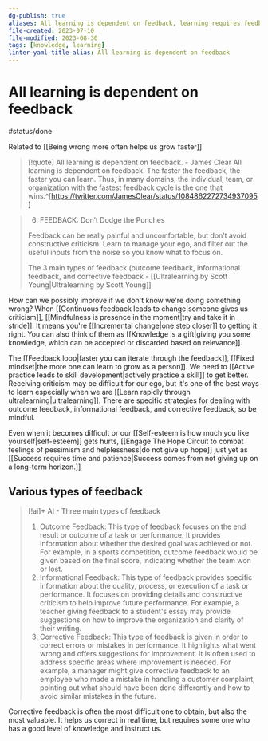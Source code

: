 ```yaml
---
dg-publish: true
aliases: All learning is dependent on feedback, learning requires feedback, learning through the received feedback, All learning is dependent on feedback., Learning requires feedback., Seek feedback to learn, Look for criticism and constructive feedback in order to learn., feedback to learn, criticism to learn
file-created: 2023-07-10
file-modified: 2023-08-30
tags: [knowledge, learning]
linter-yaml-title-alias: All learning is dependent on feedback
---
```


# All learning is dependent on feedback

#status/done

Related to [[Being wrong more often helps us grow faster]]

> [!quote] All learning is dependent on feedback. - James Clear
> All learning is dependent on feedback. The faster the feedback, the faster you can learn. Thus, in many domains, the individual, team, or organization with the fastest feedback cycle is the one that wins.^[https://twitter.com/JamesClear/status/1084862272734937095]

> 6. FEEDBACK: Don’t Dodge the Punches
>
> Feedback can be really painful and uncomfortable, but don’t avoid constructive criticism. Learn to manage your ego, and filter out the useful inputs from the noise so you know what to focus on.
>
> The 3 main types of feedback (outcome feedback, informational feedback, and corrective feedback
> \- [[Ultralearning by Scott Young|Ultralearning by Scott Young]]

How can we possibly improve if we don't know we're doing something wrong? When [[Continuous feedback leads to change|someone gives us criticism]], [[Mindfulness is presence in the moment|try and take it in stride]]. It means you're [[Incremental change|one step closer]] to getting it right. You can also think of them as [[Knowledge is a gift|giving you some knowledge, which can be accepted or discarded based on relevance]].

The [[Feedback loop|faster you can iterate through the feedback]], [[Fixed mindset|the more one can learn to grow as a person]]. We need to [[Active practice leads to skill development|actively practice a skill]] to get better. Receiving criticism may be difficult for our ego, but it's one of the best ways to learn especially when we are [[Learn rapidly through ultralearning|ultralearning]]. There are specific strategies for dealing with outcome feedback, informational feedback, and corrective feedback, so be mindful.

Even when it becomes difficult or our [[Self-esteem is how much you like yourself|self-esteem]] gets hurts, [[Engage The Hope Circuit to combat feelings of pessimism and helplessness|do not give up hope]] just yet as [[Success requires time and patience|Success comes from not giving up on a long-term horizon.]]

## Various types of feedback

> [!ai]+ AI - Three main types of feedback
>
> 1. Outcome Feedback: This type of feedback focuses on the end result or outcome of a task or performance. It provides information about whether the desired goal was achieved or not. For example, in a sports competition, outcome feedback would be given based on the final score, indicating whether the team won or lost.
> 2. Informational Feedback: This type of feedback provides specific information about the quality, process, or execution of a task or performance. It focuses on providing details and constructive criticism to help improve future performance. For example, a teacher giving feedback to a student's essay may provide suggestions on how to improve the organization and clarity of their writing.
> 3. Corrective Feedback: This type of feedback is given in order to correct errors or mistakes in performance. It highlights what went wrong and offers suggestions for improvement. It is often used to address specific areas where improvement is needed. For example, a manager might give corrective feedback to an employee who made a mistake in handling a customer complaint, pointing out what should have been done differently and how to avoid similar mistakes in the future.

Corrective feedback is often the most difficult one to obtain, but also the most valuable. It helps us correct in real time, but requires some one who has a good level of knowledge and instruct us.
